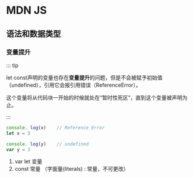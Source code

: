 # MDN JS

## 语法和数据类型

### 变量提升

::: tip

let const声明的变量也存在**变量提升**的问题，但是不会被赋予初始值（undefined），引用它会报引用错误（ReferenceError）。

这个变量将从代码块一开始的时候就处在“暂时性死区”，直到这个变量被声明为止。

:::

```js
console. log(x)    // Reference Error
let x = 3

console. log(y)    // undefined
var y = 3
```

1. var let  变量
2. const   常量 （字面量(literals) : 常量，不可更改）

